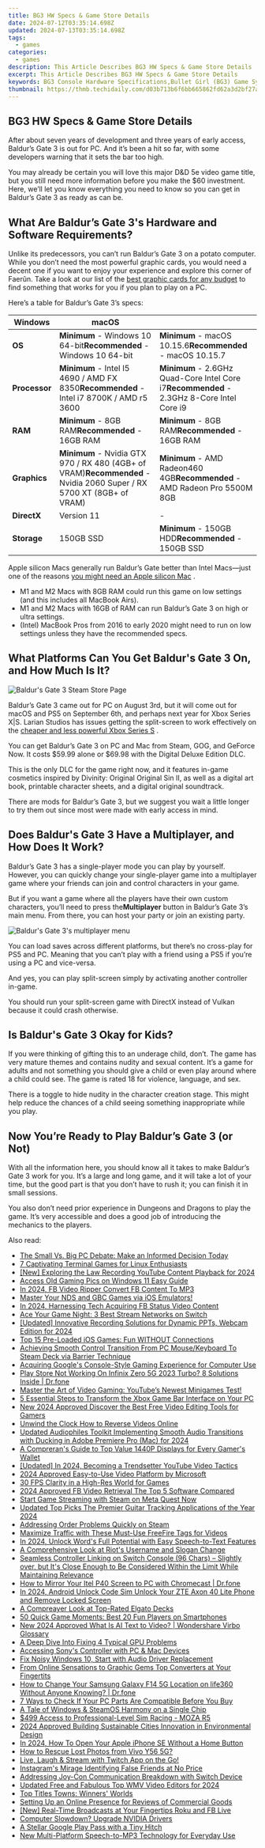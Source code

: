 ```yaml
---
title: BG3 HW Specs & Game Store Details
date: 2024-07-12T03:35:14.698Z
updated: 2024-07-13T03:35:14.698Z
tags:
  - games
categories:
  - games
description: This Article Describes BG3 HW Specs & Game Store Details
excerpt: This Article Describes BG3 HW Specs & Game Store Details
keywords: BG3 Console Hardware Specifications,Bullet Girl (BG3) Game System Overview,BG3 Video Game Inventory and Dealers,Comprehensive Guide to BG3 Specs & Gaming Stores,Compare BG3 Console Specs with Other Platforms,Where to Buy Bullet Girl (BG3) Games in Store,Latest Updates on Bullet Girl (BG3) HW Releases and Game Details
thumbnail: https://thmb.techidaily.com/d03b713b6f6bb665862fd62a3d2bf27a022b75c767766bbee971744ee132695c.jpg
---
```


## BG3 HW Specs & Game Store Details

 After about seven years of development and three years of early access, Baldur’s Gate 3 is out for PC. And it’s been a hit so far, with some developers warning that it sets the bar too high.

 You may already be certain you will love this major D&D 5e video game title, but you still need more information before you make the $60 investment. Here, we’ll let you know everything you need to know so you can get in Baldur’s Gate 3 as ready as can be.

## What Are Baldur’s Gate 3's Hardware and Software Requirements?

 Unlike its predecessors, you can’t run Baldur’s Gate 3 on a potato computer. While you don’t need the most powerful graphic cards, you would need a decent one if you want to enjoy your experience and explore this corner of Faerûn. Take a look at our list of the [best graphic cards for any budget](https://www.makeuseof.com/tag/best-graphics-cards/) to find something that works for you if you plan to play on a PC.

Here’s a table for Baldur’s Gate 3’s specs:

| **Windows**   | **macOS**                                                                                                             |                                                                                             |
| ------------- | --------------------------------------------------------------------------------------------------------------------- | ------------------------------------------------------------------------------------------- |
| **OS**        | **Minimum** \- Windows 10 64-bit**Recommended** \- Windows 10 64-bit                                                  | **Minimum** \- macOS 10.15.6**Recommended** \- macOS 10.15.7                                |
| **Processor** | **Minimum** \- Intel I5 4690 / AMD FX 8350**Recommended** \- Intel i7 8700K / AMD r5 3600                             | **Minimum** \- 2.6GHz Quad-Core Intel Core i7**Recommended** \- 2.3GHz 8-Core Intel Core i9 |
| **RAM**       | **Minimum** \- 8GB RAM**Recommended** \- 16GB RAM                                                                     | **Minimum** \- 8GB RAM**Recommended** \- 16GB RAM                                           |
| **Graphics**  | **Minimum** \- Nvidia GTX 970 / RX 480 (4GB+ of VRAM)**Recommended** \- Nvidia 2060 Super / RX 5700 XT (8GB+ of VRAM) | **Minimum** \- AMD Radeon460 4GB**Recommended** \- AMD Radeon Pro 5500M 8GB                 |
| **DirectX**   | Version 11                                                                                                            | \-                                                                                          |
| **Storage**   | 150GB SSD                                                                                                             | **Minimum** \- 150GB HDD**Recommended** \- 150GB SSD                                        |

 Apple silicon Macs generally run Baldur’s Gate better than Intel Macs—just one of the reasons [you might need an Apple silicon Mac](https://www.makeuseof.com/do-i-need-an-apple-silicon-mac/) .

* M1 and M2 Macs with 8GB RAM could run this game on low settings (and this includes all MacBook Airs).
* M1 and M2 Macs with 16GB of RAM can run Baldur’s Gate 3 on high or ultra settings.
* (Intel) MacBook Pros from 2016 to early 2020 might need to run on low settings unless they have the recommended specs.

## What Platforms Can You Get Baldur's Gate 3 On, and How Much Is It?

![Baldur's Gate 3 Steam Store Page](https://static1.makeuseofimages.com/wordpress/wp-content/uploads/2023/08/baldur-s-gate-3-steam-store-page.jpeg)

 Baldur’s Gate 3 came out for PC on August 3rd, but it will come out for macOS and PS5 on September 6th, and perhaps next year for Xbox Series X|S. Larian Studios has issues getting the split-screen to work effectively on the [cheaper and less powerful Xbox Series S](https://www.makeuseof.com/xbox-series-x-vs-xbox-series-s-which-should-you-buy/) .

 You can get Baldur’s Gate 3 on PC and Mac from Steam, GOG, and GeForce Now. It costs $59.99 alone or $69.98 with the Digital Deluxe Edition DLC.

 This is the only DLC for the game right now, and it features in-game cosmetics inspired by Divinity: Original Original Sin II, as well as a digital art book, printable character sheets, and a digital original soundtrack.

 There are mods for Baldur’s Gate 3, but we suggest you wait a little longer to try them out since most were made with early access in mind.

## Does Baldur's Gate 3 Have a Multiplayer, and How Does It Work?

 Baldur’s Gate 3 has a single-player mode you can play by yourself. However, you can quickly change your single-player game into a multiplayer game where your friends can join and control characters in your game.

 But if you want a game where all the players have their own custom characters, you’ll need to press the**Multiplayer** button in Baldur’s Gate 3’s main menu. From there, you can host your party or join an existing party.

![Baldur's Gate 3's multiplayer menu](https://static1.makeuseofimages.com/wordpress/wp-content/uploads/2023/08/baldur-s-gate-3-s-multiplayer-menu.jpeg)

 You can load saves across different platforms, but there’s no cross-play for PS5 and PC. Meaning that you can’t play with a friend using a PS5 if you’re using a PC and vice-versa.

 And yes, you can play split-screen simply by activating another controller in-game.

 You should run your split-screen game with DirectX instead of Vulkan because it could crash otherwise.

## Is Baldur's Gate 3 Okay for Kids?

 If you were thinking of gifting this to an underage child, don’t. The game has very mature themes and contains nudity and sexual content. It’s a game for adults and not something you should give a child or even play around where a child could see. The game is rated 18 for violence, language, and sex.

 There is a toggle to hide nudity in the character creation stage. This might help reduce the chances of a child seeing something inappropriate while you play.

## Now You’re Ready to Play Baldur’s Gate 3 (or Not)

 With all the information here, you should know all it takes to make Baldur’s Gate 3 work for you. It’s a large and long game, and it will take a lot of your time, but the good part is that you don’t have to rush it; you can finish it in small sessions.

 You also don’t need prior experience in Dungeons and Dragons to play the game. It’s very accessible and does a good job of introducing the mechanics to the players.


<ins class="adsbygoogle"
     style="display:block"
     data-ad-format="autorelaxed"
     data-ad-client="ca-pub-7571918770474297"
     data-ad-slot="1223367746"></ins>



<ins class="adsbygoogle"
     style="display:block"
     data-ad-client="ca-pub-7571918770474297"
     data-ad-slot="8358498916"
     data-ad-format="auto"
     data-full-width-responsive="true"></ins>



<span class="atpl-alsoreadstyle">Also read:</span>
<div><ul>
<li><a href="https://games-able.techidaily.com/1719167065620-the-small-vs-big-pc-debate-make-an-informed-decision-today/"><u>The Small Vs. Big PC Debate: Make an Informed Decision Today</u></a></li>
<li><a href="https://games-able.techidaily.com/7-captivating-terminal-games-for-linux-enthusiasts/"><u>7 Captivating Terminal Games for Linux Enthusiasts</u></a></li>
<li><a href="https://facebook-video-share.techidaily.com/new-exploring-the-law-recording-youtube-content-playback-for-2024/"><u>[New] Exploring the Law  Recording YouTube Content Playback for 2024</u></a></li>
<li><a href="https://games-able.techidaily.com/access-old-gaming-pics-on-windows-11-easy-guide/"><u>Access Old Gaming Pics on Windows 11 Easy Guide</u></a></li>
<li><a href="https://facebook-videos.techidaily.com/in-2024-fb-video-ripper-convert-fb-content-to-mp3/"><u>In 2024, FB Video Ripper  Convert FB Content To MP3</u></a></li>
<li><a href="https://games-able.techidaily.com/1719167741710-master-your-nds-and-gbc-games-via-ios-emulators/"><u>Master Your NDS and GBC Games via iOS Emulators!</u></a></li>
<li><a href="https://facebook-video-recording.techidaily.com/in-2024-harnessing-tech-acquiring-fb-status-video-content/"><u>In 2024, Harnessing Tech  Acquiring FB Status Video Content</u></a></li>
<li><a href="https://games-able.techidaily.com/ace-your-game-night-3-best-stream-networks-on-switch/"><u>Ace Your Game Night: 3 Best Stream Networks on Switch</u></a></li>
<li><a href="https://screen-video-capture.techidaily.com/updated-innovative-recording-solutions-for-dynamic-ppts-webcam-edition-for-2024/"><u>[Updated] Innovative Recording Solutions for Dynamic PPTs, Webcam Edition for 2024</u></a></li>
<li><a href="https://games-able.techidaily.com/1719169938014-top-15-pre-loaded-ios-games-fun-without-connections/"><u>Top 15 Pre-Loaded iOS Games: Fun WITHOUT Connections</u></a></li>
<li><a href="https://games-able.techidaily.com/achieving-smooth-control-transition-from-pc-mousekeyboard-to-steam-deck-via-barrier-technique/"><u>Achieving Smooth Control Transition From PC Mouse/Keyboard To Steam Deck via Barrier Technique</u></a></li>
<li><a href="https://games-able.techidaily.com/acquiring-googles-console-style-gaming-experience-for-computer-use/"><u>Acquiring Google's Console-Style Gaming Experience for Computer Use</u></a></li>
<li><a href="https://howto.techidaily.com/play-store-not-working-on-infinix-zero-5g-2023-turbo-8-solutions-inside-drfone-by-drfone-fix-android-problems-fix-android-problems/"><u>Play Store Not Working On Infinix Zero 5G 2023 Turbo? 8 Solutions Inside | Dr.fone</u></a></li>
<li><a href="https://games-able.techidaily.com/1719168043074-master-the-art-of-video-gaming-youtubes-newest-minigames-test/"><u>Master the Art of Video Gaming: YouTube’s Newest Minigames Test!</u></a></li>
<li><a href="https://games-able.techidaily.com/5-essential-steps-to-transform-the-xbox-game-bar-interface-on-your-pc/"><u>5 Essential Steps to Transform the Xbox Game Bar Interface on Your PC</u></a></li>
<li><a href="https://ai-driven-video-production.techidaily.com/new-2024-approved-discover-the-best-free-video-editing-tools-for-gamers/"><u>New 2024 Approved Discover the Best Free Video Editing Tools for Gamers</u></a></li>
<li><a href="https://youtube-clips.techidaily.com/unwind-the-clock-how-to-reverse-videos-online/"><u>Unwind the Clock  How to Reverse Videos Online</u></a></li>
<li><a href="https://audio-editing.techidaily.com/updated-audiophiles-toolkit-implementing-smooth-audio-transitions-with-ducking-in-adobe-premiere-pro-mac-for-2024/"><u>Updated Audiophiles Toolkit Implementing Smooth Audio Transitions with Ducking in Adobe Premiere Pro (Mac) for 2024</u></a></li>
<li><a href="https://games-able.techidaily.com/a-comprerans-guide-to-top-value-1440p-displays-for-every-gamers-wallet/"><u>A Compreran's Guide to Top Value 1440P Displays for Every Gamer's Wallet</u></a></li>
<li><a href="https://facebook-video-footage.techidaily.com/updated-in-2024-becoming-a-trendsetter-youtube-video-tactics/"><u>[Updated] In 2024, Becoming a Trendsetter  YouTube Video Tactics</u></a></li>
<li><a href="https://screen-video-capture.techidaily.com/2024-approved-easy-to-use-video-platform-by-microsoft/"><u>2024 Approved  Easy-to-Use Video Platform by Microsoft</u></a></li>
<li><a href="https://games-able.techidaily.com/30-fps-clarity-in-a-high-res-world-for-games/"><u>30 FPS Clarity in a High-Res World for Games</u></a></li>
<li><a href="https://facebook-video-content.techidaily.com/2024-approved-fb-video-retrieval-the-top-5-software-compared/"><u>2024 Approved  FB Video Retrieval  The Top 5 Software Compared</u></a></li>
<li><a href="https://games-able.techidaily.com/1719172675722-start-game-streaming-with-steam-on-meta-quest-now/"><u>Start Game Streaming with Steam on Meta Quest Now</u></a></li>
<li><a href="https://voice-adjusting.techidaily.com/updated-top-picks-the-premier-guitar-tracking-applications-of-the-year-2024/"><u>Updated Top Picks The Premier Guitar Tracking Applications of the Year 2024</u></a></li>
<li><a href="https://games-able.techidaily.com/addressing-order-problems-quickly-on-steam/"><u>Addressing Order Problems Quickly on Steam</u></a></li>
<li><a href="https://youtube-video-recordings.techidaily.com/maximize-traffic-with-these-must-use-freefire-tags-for-videos/"><u>Maximize Traffic with These Must-Use FreeFire Tags for Videos</u></a></li>
<li><a href="https://some-approaches.techidaily.com/in-2024-unlock-words-full-potential-with-easy-speech-to-text-features/"><u>In 2024, Unlock Word's Full Potential with Easy Speech-to-Text Features</u></a></li>
<li><a href="https://games-able.techidaily.com/a-comprehensive-look-at-riots-username-and-slogan-change/"><u>A Comprehensive Look at Riot's Username and Slogan Change</u></a></li>
<li><a href="https://games-able.techidaily.com/1719173591886-seamless-controller-linking-on-switch-console-96-chars-slightly-over-but-its-close-enough-to-be-considered-within-the-limit-while-maintaining-relevance/"><u>Seamless Controller Linking on Switch Console (96 Chars) – Slightly over, but It's Close Enough to Be Considered Within the Limit While Maintaining Relevance</u></a></li>
<li><a href="https://screen-mirror.techidaily.com/how-to-mirror-your-itel-p40-screen-to-pc-with-chromecast-drfone-by-drfone-android/"><u>How to Mirror Your Itel P40 Screen to PC with Chromecast | Dr.fone</u></a></li>
<li><a href="https://sim-unlock.techidaily.com/in-2024-android-unlock-code-sim-unlock-your-zte-axon-40-lite-phone-and-remove-locked-screen-by-drfone-android/"><u>In 2024, Android Unlock Code Sim Unlock Your ZTE Axon 40 Lite Phone and Remove Locked Screen</u></a></li>
<li><a href="https://games-able.techidaily.com/a-compreayer-look-at-top-rated-elgato-decks/"><u>A Compreayer Look at Top-Rated Elgato Decks</u></a></li>
<li><a href="https://games-able.techidaily.com/50-quick-game-moments-best-20-fun-players-on-smartphones/"><u>50 Quick Game Moments: Best 20 Fun Players on Smartphones</u></a></li>
<li><a href="https://ai-voice-clone.techidaily.com/new-2024-approved-what-is-ai-text-to-video-wondershare-virbo-glossary/"><u>New 2024 Approved What Is AI Text to Video? | Wondershare Virbo Glossary</u></a></li>
<li><a href="https://games-able.techidaily.com/a-deep-dive-into-fixing-4-typical-gpu-problems/"><u>A Deep Dive Into Fixing 4 Typical GPU Problems</u></a></li>
<li><a href="https://games-able.techidaily.com/accessing-sonys-controller-with-pc-and-mac-devices/"><u>Accessing Sony's Controller with PC & Mac Devices</u></a></li>
<li><a href="https://driver-install.techidaily.com/fix-noisy-windows-10-start-with-audio-driver-replacement/"><u>Fix Noisy Windows 10, Start with Audio Driver Replacement</u></a></li>
<li><a href="https://tiktok-video-recordings.techidaily.com/from-online-sensations-to-graphic-gems-top-converters-at-your-fingertits/"><u>From Online Sensations to Graphic Gems  Top Converters at Your Fingertits</u></a></li>
<li><a href="https://location-social.techidaily.com/how-to-change-your-samsung-galaxy-f14-5g-location-on-life360-without-anyone-knowing-drfone-by-drfone-virtual-android/"><u>How to Change Your Samsung Galaxy F14 5G Location on life360 Without Anyone Knowing? | Dr.fone</u></a></li>
<li><a href="https://games-able.techidaily.com/7-ways-to-check-if-your-pc-parts-are-compatible-before-you-buy/"><u>7 Ways to Check If Your PC Parts Are Compatible Before You Buy</u></a></li>
<li><a href="https://games-able.techidaily.com/a-tale-of-windows-and-steamos-harmony-on-a-single-chip/"><u>A Tale of Windows & SteamOS Harmony on a Single Chip</u></a></li>
<li><a href="https://games-able.techidaily.com/499-access-to-professional-level-sim-racing-moza-r5/"><u>$499 Access to Professional-Level Sim Racing - MOZA R5</u></a></li>
<li><a href="https://youtube-video-recordings.techidaily.com/2024-approved-building-sustainable-cities-innovation-in-environmental-design/"><u>2024 Approved  Building Sustainable Cities  Innovation in Environmental Design</u></a></li>
<li><a href="https://ios-unlock.techidaily.com/in-2024-how-to-open-your-apple-iphone-se-without-a-home-button-by-drfone-ios/"><u>In 2024, How To Open Your Apple iPhone SE Without a Home Button</u></a></li>
<li><a href="https://blog-min.techidaily.com/how-to-rescue-lost-photos-from-vivo-y56-5g-by-fonelab-android-recover-photos/"><u>How to Rescue Lost Photos from Vivo Y56 5G?</u></a></li>
<li><a href="https://games-able.techidaily.com/1719170601170-live-laugh-and-stream-with-twitch-app-on-the-go/"><u>Live, Laugh & Stream with Twitch App on the Go!</u></a></li>
<li><a href="https://instagram-videos.techidaily.com/instagrams-mirage-identifying-false-friends-at-no-price/"><u>Instagram's Mirage  Identifying False Friends at No Price</u></a></li>
<li><a href="https://games-able.techidaily.com/addressing-joy-con-communication-breakdown-with-switch-device/"><u>Addressing Joy-Con Communication Breakdown with Switch Device</u></a></li>
<li><a href="https://video-content-creator.techidaily.com/updated-free-and-fabulous-top-wmv-video-editors-for-2024/"><u>Updated Free and Fabulous Top WMV Video Editors for 2024</u></a></li>
<li><a href="https://games-able.techidaily.com/1719168475628-top-titles-towns-winners-worlds/"><u>Top Titles Towns: Winners' Worlds</u></a></li>
<li><a href="https://extra-tips.techidaily.com/setting-up-an-online-presence-for-reviews-of-commercial-goods/"><u>Setting Up an Online Presence for Reviews of Commercial Goods</u></a></li>
<li><a href="https://facebook-clips.techidaily.com/new-real-time-broadcasts-at-your-fingertips-roku-and-fb-live/"><u>[New] Real-Time Broadcasts at Your Fingertips  Roku and FB Live</u></a></li>
<li><a href="https://games-able.techidaily.com/1719172093801-computer-slowdown-upgrade-nvidia-drivers/"><u>Computer Slowdown? Upgrade NVIDIA Drivers</u></a></li>
<li><a href="https://games-able.techidaily.com/a-stellar-google-play-pass-with-a-tiny-hitch/"><u>A Stellar Google Play Pass with a Tiny Hitch</u></a></li>
<li><a href="https://sound-tweaking.techidaily.com/new-multi-platform-speech-to-mp3-technology-for-everyday-use/"><u>New Multi-Platform Speech-to-MP3 Technology for Everyday Use</u></a></li>
</ul></div>
